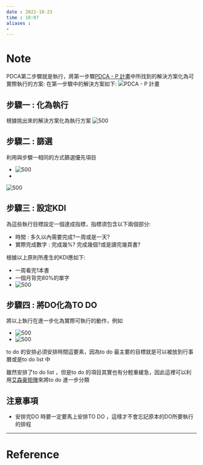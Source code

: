 ```yaml
---
date : 2022-10-23
time : 10:07
aliases :
- 
---
```

# Note
PDCA第二步驟就是執行，將第一步驟[PDCA -  P 計畫](PDCA%20-%20%20P%20計畫.md)中所找到的解決方案化為可實際執行的方案:
在第一步驟中的解決方案如下:
![PDCA -  P 計畫](PDCA%20-%20%20P%20計畫.md#步驟六%20對執行方案進行分析)

## 步驟一 : 化為執行
根據挑出來的解決方案化為執行方案
![500](S__9748499.jpg)

## 步驟二 : 篩選
利用與步驟一相同的方式篩選優先項目
- ![500](S__9748494.jpg)
- 
![500](S__9748496.jpg)

## 步驟三 : 設定KDI
為這些執行目標設定一個達成指標，指標須包含以下兩個部分:
- 時間 : 多久以內需要完成?一周或是一天?
- 實際完成數字 : 完成幾%? 完成幾個?或是讀完幾頁書?

根據以上原則所產生的KDI應如下:
- 一周看完1本書
- 一個月背完80%的單字
- ![500](S__9748498.jpg)

## 步驟四 : 將DO化為TO DO 
將以上執行在進一步化為實際可執行的動作，例如
- ![500](S__9748501%201.jpg)
- ![500](S__9748500.jpg)

to do 的安排必須安排時間這要素，因為to do 最主要的目標就是可以被放到行事曆或是to do list 中

雖然安排了to do list ，但是to do 的項目其實也有分輕重緩急，因此這裡可以利用[艾森豪矩陣](艾森豪矩陣.md)來將to do 進一步分類

## 注意事項
-  安排完DO 時要一定要馬上安排TO DO ，這樣才不會忘記原本的DO所要執行的排程

---
# Reference

